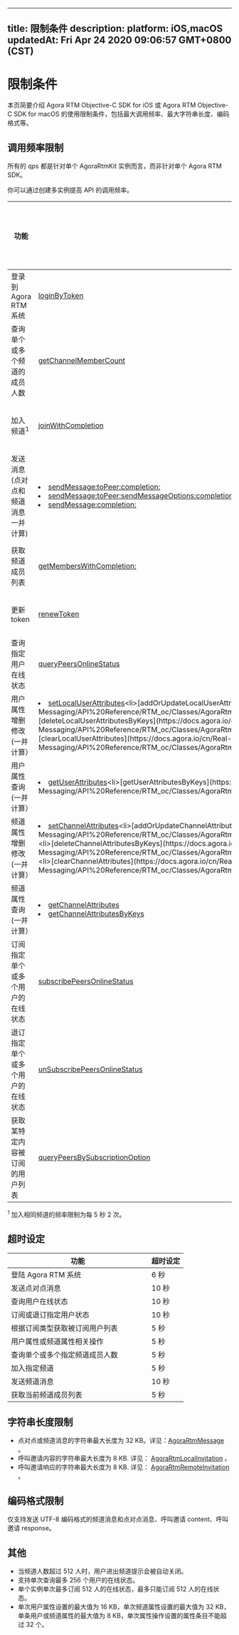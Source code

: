 
---
title: 限制条件
description: 
platform: iOS,macOS
updatedAt: Fri Apr 24 2020 09:06:57 GMT+0800 (CST)
---
# 限制条件

本页简要介绍 Agora RTM Objective-C SDK for iOS 或 Agora RTM Objective-C SDK for macOS 的使用限制条件，包括最大调用频率、最大字符串长度、编码格式等。


## 调用频率限制

所有的 qps 都是针对单个 AgoraRtmKit 实例而言，而非针对单个 Agora RTM SDK。

<div class="alert note">你可以通过创建多实例提高 API 的调用频率。</div>

<style> table th:first-of-type {     width: 300px; } th:third-of-type {     width: 100px; }</style>

| 功能                                                  | 方法                                                      | 调用频率上限                |
| ----------------------------------------------------------- | ------------------------------------------------------------ | ------------------------------ |
| 登录到 Agora RTM 系统                              | [loginByToken](https://docs.agora.io/cn/Real-time-Messaging/API%20Reference/RTM_oc/Classes/AgoraRtmKit.html#//api/name/createChannelWithId:delegate:) | 2 次／秒         |
| 查询单个或多个频道的成员人数 | [getChannelMemberCount](https://docs.agora.io/cn/Real-time-Messaging/API%20Reference/RTM_oc/Classes/AgoraRtmKit.html#//api/name/getChannelMemberCount:completion:) | 1 次／秒 |
| 加入频道<sup>1</sup> | [joinWithCompletion](https://docs.agora.io/cn/Real-time-Messaging/API%20Reference/RTM_oc/Classes/AgoraRtmChannel.html#//api/name/joinWithCompletion:) | 每 3 秒 50 次 |
| 发送消息 (点对点和频道消息一并计算) | <li>[sendMessage:toPeer:completion:](https://docs.agora.io/cn/Real-time-Messaging/API%20Reference/RTM_oc/Classes/AgoraRtmKit.html#//api/name/sendMessage:toPeer:completion:) <li>[sendMessage:toPeer:sendMessageOptions:completion:](https://docs.agora.io/cn/Real-time-Messaging/API%20Reference/RTM_oc/Classes/AgoraRtmKit.html#//api/name/sendMessage:toPeer:sendMessageOptions:completion:) <li> [sendMessage:completion:](https://docs.agora.io/cn/Real-time-Messaging/API%20Reference/RTM_oc/Classes/AgoraRtmChannel.html#//api/name/sendMessage:completion:)  | 60 次／秒          |
| 获取频道成员列表                    | [getMembersWithCompletion:](https://docs.agora.io/cn/Real-time-Messaging/API%20Reference/RTM_oc/Classes/AgoraRtmChannel.html#//api/name/getMembersWithCompletion:) | 每 2 秒 5 次 |
| 更新 token | [renewToken](https://docs.agora.io/cn/Real-time-Messaging/API%20Reference/RTM_oc/Classes/AgoraRtmKit.html#//api/name/renewToken:completion:) | 2 次／秒 |
| 查询指定用户在线状态 | [queryPeersOnlineStatus](https://docs.agora.io/cn/Real-time-Messaging/API%20Reference/RTM_oc/Classes/AgoraRtmKit.html#//api/name/queryPeersOnlineStatus:completion:) | 每 5 秒 10 次 |
| 用户属性增删修改(一并计算）| <li>[setLocalUserAttributes](https://docs.agora.io/cn/Real-time-Messaging/API%20Reference/RTM_oc/Classes/AgoraRtmKit.html#//api/name/setLocalUserAttributes:completion:)<li>[addOrUpdateLocalUserAttributes](https://docs.agora.io/cn/Real-time-Messaging/API%20Reference/RTM_oc/Classes/AgoraRtmKit.html#//api/name/addOrUpdateLocalUserAttributes:completion:)<li>[deleteLocalUserAttributesByKeys](https://docs.agora.io/cn/Real-time-Messaging/API%20Reference/RTM_oc/Classes/AgoraRtmKit.html#//api/name/deleteLocalUserAttributesByKeys:completion:)<li>[clearLocalUserAttributes](https://docs.agora.io/cn/Real-time-Messaging/API%20Reference/RTM_oc/Classes/AgoraRtmKit.html#//api/name/clearLocalUserAttributesWithCompletion:) | 每 5 秒 10 次          |
| 用户属性查询(一并计算）| <li>[getUserAttributes](https://docs.agora.io/cn/Real-time-Messaging/API%20Reference/RTM_oc/Classes/AgoraRtmKit.html#//api/name/getUserAllAttributes:completion:)<li>[getUserAttributesByKeys](https://docs.agora.io/cn/Real-time-Messaging/API%20Reference/RTM_oc/Classes/AgoraRtmKit.html#//api/name/getUserAttributes:ByKeys:completion:) | 每 5 秒 40 次          |
| 频道属性增删修改(一并计算）| <li>[setChannelAttributes](https://docs.agora.io/cn/Real-time-Messaging/API%20Reference/RTM_oc/Classes/AgoraRtmKit.html#//api/name/setChannel:Attributes:Options:completion:)<li>[addOrUpdateChannelAttributes](https://docs.agora.io/cn/Real-time-Messaging/API%20Reference/RTM_oc/Classes/AgoraRtmKit.html#//api/name/addOrUpdateChannel:Attributes:Options:completion:)<li>[deleteChannelAttributesByKeys](https://docs.agora.io/cn/Real-time-Messaging/API%20Reference/RTM_oc/Classes/AgoraRtmKit.html#//api/name/deleteChannel:AttributesByKeys:Options:completion:)<li>[clearChannelAttributes](https://docs.agora.io/cn/Real-time-Messaging/API%20Reference/RTM_oc/Classes/AgoraRtmKit.html#//api/name/clearChannel:Options:AttributesWithCompletion:) | 每 5 秒 10 次          |
| 频道属性查询(一并计算）| <li>[getChannelAttributes](https://docs.agora.io/cn/Real-time-Messaging/API%20Reference/RTM_oc/Classes/AgoraRtmKit.html#//api/name/getChannelAllAttributes:completion:) <li>[getChannelAttributesByKeys](https://docs.agora.io/cn/Real-time-Messaging/API%20Reference/RTM_oc/Classes/AgoraRtmKit.html#//api/name/getChannelAttributes:ByKeys:completion:) | 每 5 秒 10 次          |
| 订阅指定单个或多个用户的在线状态   | [subscribePeersOnlineStatus](https://docs.agora.io/cn/Real-time-Messaging/API%20Reference/RTM_oc/Classes/AgoraRtmKit.html#//api/name/subscribePeersOnlineStatus:completion:) | 每 5 秒 10 次 |
| 退订指定单个或多个用户的在线状态    | [unSubscribePeersOnlineStatus](https://docs.agora.io/cn/Real-time-Messaging/API%20Reference/RTM_oc/Classes/AgoraRtmKit.html#//api/name/unsubscribePeersOnlineStatus:completion:) | 每 5 秒 10 次 |
| 获取某特定内容被订阅的用户列表   | [queryPeersBySubscriptionOption](https://docs.agora.io/cn/Real-time-Messaging/API%20Reference/RTM_oc/Classes/AgoraRtmKit.html#//api/name/queryPeersBySubscriptionOption:completion:) | 每 5 秒 10 次 |
	
<div class="alert note"><sup>1</sup> 加入相同频道的频率限制为每 5 秒 2 次。</div>
	
## 超时设定

<style> table th:first-of-type {     width: 300px; } th:third-of-type {     width: 100px; }</style>

| 功能 | 超时设定 | 
| ---------------- | ---------------- | 
| 登陆 Agora RTM 系统   | 6 秒  | 
| 发送点对点消息  | 10 秒    | 
| 查询用户在线状态  | 10 秒    | 
| 订阅或退订指定用户状态  | 10 秒    | 
| 根据订阅类型获取被订阅用户列表  | 5 秒    | 
| 用户属性或频道属性相关操作  | 5 秒    | 
| 查询单个或多个指定频道成员人数  | 5 秒    | 
| 加入指定频道  | 5 秒    | 
| 发送频道消息 | 10 秒    | 
| 获取当前频道成员列表  | 5 秒    | 



	
## 字符串长度限制

- 点对点或频道消息的字符串最大长度为 32 KB。详见：[AgoraRtmMessage](https://docs.agora.io/cn/Real-time-Messaging/API%20Reference/RTM_oc/Classes/AgoraRtmMessage.html) 。
- 呼叫邀请内容的字符串最大长度为 8 KB. 详见：  [AgoraRtmLocalInvitation](https://docs.agora.io/cn/Real-time-Messaging/API%20Reference/RTM_oc/Classes/AgoraRtmLocalInvitation.html) 。
- 呼叫邀请响应的字符串最大长度为 8 KB. 详见： [AgoraRtmRemoteInvitation](https://docs.agora.io/cn/Real-time-Messaging/API%20Reference/RTM_oc/Classes/AgoraRtmRemoteInvitation.html) 。

## 编码格式限制

仅支持发送 UTF-8 编码格式的频道消息和点对点消息、呼叫邀请 content、呼叫邀请 response。

## 其他 


- 当频道人数超过 512 人时，用户进出频道提示会被自动关闭。
- 支持单次查询最多 256 个用户的在线状态。
- 单个实例单次最多订阅 512 人的在线状态，最多只能订阅 512 人的在线状态。
- 单次用户属性设置的最大值为 16 KB，单次频道属性设置的最大值为 32 KB，单条用户或频道属性的最大值为 8 KB，单次属性操作设置的属性条目不能超过 32 个。
